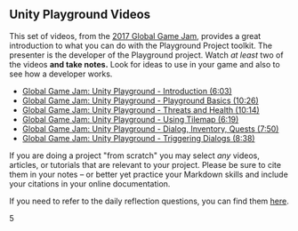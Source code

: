 ## Unity Playground Videos

This set of videos, from the [2017 Global Game Jam][ggj-2017], provides a great introduction to what you can do with the Playground Project toolkit. The presenter is the developer of the Playground project. Watch _at least_ two of the videos **and take notes.** Look for ideas to use in your game and also to see how a developer works.

* [Global Game Jam: Unity Playground - Introduction (6:03)](https://www.youtube.com/watch?v=2g7lp4DXqbM)
* [Global Game Jam: Unity Playground - Playground Basics (10:26)](https://www.youtube.com/watch?v=nHPjWO733ig)
* [Global Game Jam: Unity Playground - Threats and Health (10:14)](https://www.youtube.com/watch?v=QvYHhddFIdk)
* [Global Game Jam: Unity Playground - Using Tilemap (6:19)](https://www.youtube.com/watch?v=Gj3BZLyGPkk)
* [Global Game Jam: Unity Playground - Dialog, Inventory, Quests (7:50)](https://www.youtube.com/watch?v=wXE1pRX6txI)
* [Global Game Jam: Unity Playground - Triggering Dialogs (8:38)](https://www.youtube.com/watch?v=HZ1_q8LEWLM)

If you are doing a project "from scratch" you may select _any_ videos, articles, or tutorials that are relevant to your project. Please be sure to cite them in your notes – or better yet practice your Markdown skills and include your citations in your online documentation.

If you need to refer to the daily reflection questions, you can find them [here](https://gitpitch.com/CS-Templates/Notebook-Reflection).

[ggj-2017]: <https://globalgamejam.org/2017/games>

5
